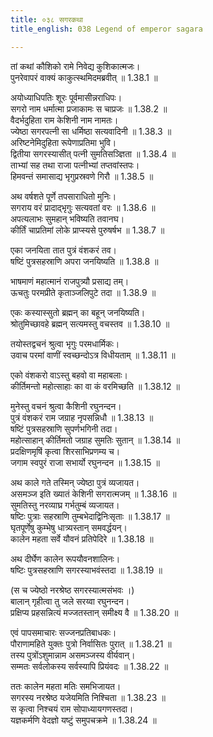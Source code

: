```yaml
---
title: ०३८ सगरकथा
title_english: 038 Legend of emperor sagara

---
```



तां कथां कौशिको रामे निवेद्य कुशिकात्मजः।  
पुनरेवापरं वाक्यं काकुत्स्थमिदमब्रवीत् ॥ 1.38.1 ॥   

अयोध्याधिपतिः शूरः पूर्वमासीन्नराधिपः।  
सगरो नाम धर्मात्मा प्रजाकामः स चाप्रजः ॥ 1.38.2 ॥   
वैदर्भदुहिता राम केशिनी नाम नामतः।  
ज्येष्ठा सगरपत्नी सा धर्मिष्ठा सत्यवादिनी ॥ 1.38.3 ॥   
अरिष्टनेमिदुहिता रूपेणाप्रतिमा भुवि।  
द्वितीया सगरस्यासीत् पत्नी सुमतिसञ्ज्ञिता ॥ 1.38.4 ॥   
ताभ्यां सह तथा राजा पत्नीभ्यां तप्तवांस्तपः।  
हिमवन्तं समासाद्य भृगुप्रस्रवणे गिरौ ॥ 1.38.5 ॥   

अथ वर्षशते पूर्णे तपसाराधितो मुनिः।  
सगराय वरं प्रादाद्भृगुः सत्यवतां वरः ॥ 1.38.6 ॥   
अपत्यलाभः सुमहान् भविष्यति तवानघ।  
कीर्तिं चाप्रतिमां लोके प्राप्स्यसे पुरुषर्षभ ॥ 1.38.7 ॥   

एका जनयिता तात पुत्रं वंशकरं तव।  
षष्टिं पुत्रसहस्राणि अपरा जनयिष्यति ॥ 1.38.8 ॥   

भाषमाणं महात्मानं राजपुत्र्यौ प्रसाद्य तम्।  
ऊचतुः परमप्रीते कृताञ्जलिपुटे तदा ॥ 1.38.9 ॥   

एकः कस्यास्सुतो ब्रह्मन् का बहून् जनयिष्यति।  
श्रोतुमिच्छावहे ब्रह्मन् सत्यमस्तु वचस्तव ॥ 1.38.10 ॥   

तयोस्तद्वचनं श्रुत्वा भृगुः परमधार्मिकः।  
उवाच परमां वाणीं स्वच्छन्दोऽत्र विधीयताम् ॥ 1.38.11 ॥   

एको वंशकरो वाऽस्तु बहवो वा महाबलाः।  
कीर्तिमन्तो महोत्साहाः का वा कं वरमिच्छति ॥ 1.38.12 ॥   

मुनेस्तु वचनं श्रुत्वा कैशिनी रघुनन्दन।  
पुत्रं वंशकरं राम जग्राह नृपसन्निधौ ॥ 1.38.13 ॥   
षष्टिं पुत्रसहस्राणि सुपर्णभगिनी तदा।  
महोत्साहान् कीर्तिमतो जग्राह सुमतिः सुतान् ॥ 1.38.14 ॥   
प्रदक्षिणमृषिं कृत्वा शिरसाभिप्रणम्य च।  
जगाम स्वपुरं राजा सभार्यो रघुनन्दन ॥ 1.38.15 ॥   

अथ काले गते तस्मिन् ज्येष्ठा पुत्रं व्यजायत।  
असमञ्ज इति ख्यातं केशिनी सगरात्मजम् ॥ 1.38.16 ॥   
सुमतिस्तु नरव्याघ्र गर्भतुम्बं व्यजायत।  
षष्टिः पुत्राः सहस्राणि तुम्बभेदाद्विनिःसृताः ॥ 1.38.17 ॥   
घृतपूर्णेषु कुम्भेषु धात्र्यस्तान् समवर्द्धयन्।  
कालेन महता सर्वे यौवनं प्रतिपेदिरे ॥ 1.38.18 ॥   

अथ दीर्घेण कालेन रूपयौवनशालिनः।  
षष्टिः पुत्रसहस्राणि सगरस्याभवंस्तदा ॥ 1.38.19 ॥   

(स च ज्येष्ठो नरश्रेष्ठ सगरस्यात्मसंभवः ।)  
बालान् गृहीत्वा तु जले सरय्वा रघुनन्दन।  
प्रक्षिप्य प्रहसन्नित्यं मज्जतस्तान् समीक्ष्य वै ॥ 1.38.20 ॥   

एवं पापसमाचारः सज्जनप्रतिबाधकः।  
पौराणामहिते युक्तः पुत्रो निर्वासितः पुरात् ॥ 1.38.21 ॥   
तस्य पुत्रोंऽशुमान्नाम असमञ्जस्य वीर्यवान्।  
सम्मतः सर्वलोकस्य सर्वस्यापि प्रियंवदः ॥ 1.38.22 ॥   

ततः कालेन महता मतिः समभिजायत।  
सगरस्य नरश्रेष्ठ यजेयमिति निश्चिता ॥ 1.38.23 ॥   
स कृत्वा निश्चयं राम सोपाध्यायगणस्तदा।  
यज्ञकर्मणि वेदज्ञो यष्टुं समुपचक्रमे ॥ 1.38.24 ॥   